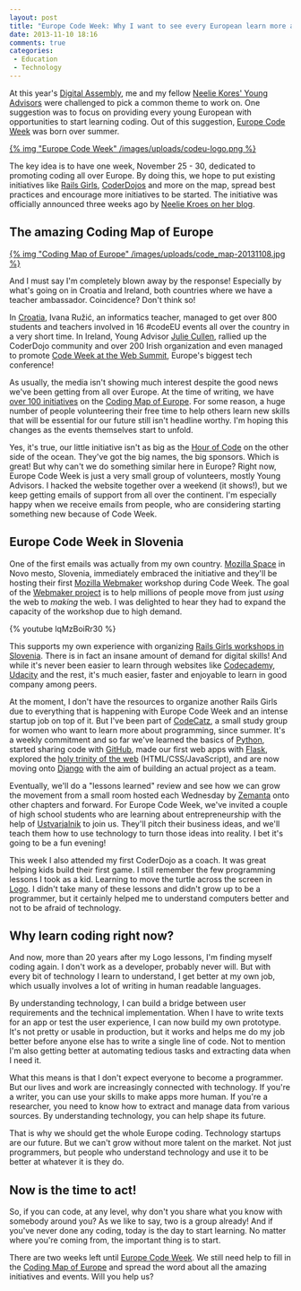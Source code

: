 ```yaml
---
layout: post
title: "Europe Code Week: Why I want to see every European learn more about how technology works"
date: 2013-11-10 18:16
comments: true
categories:
 - Education
 - Technology
---
```


At this year's [Digital Assembly](http://blog.ialja.com/2013/06/22/entering-the-digital-playing-field-as-one-european-team-da13/), me and my fellow [Neelie Kores' Young Advisors](https://ec.europa.eu/digital-agenda/en/young-advisors) were challenged to pick a common theme to work on. One suggestion was to focus on providing every young European with opportunities to start learning coding. Out of this suggestion, [Europe Code Week](http://codeweek.eu) was born over summer.

<a href="http://codeweek.eu">{% img "Europe Code Week" /images/uploads/codeu-logo.png %}</a>

The key idea is to have one week, November 25 - 30, dedicated to promoting coding all over Europe. By doing this, we hope to put existing initiatives like [Rails Girls](http://railsgirls.com), [CoderDojos](http://coderdojo.com/) and more on the map, spread best practices and encourage more initiatives to be started. The initiative was officially announced three weeks ago by [Neelie Kroes on her blog](http://ec.europa.eu/commission_2010-2014/kroes/en/content/25-30-november-europe-code-week).

## The amazing Coding Map of Europe

<a href="http://codeweek.eu/map">{% img "Coding Map of Europe" /images/uploads/code_map-20131108.jpg %}</a>

And I must say I'm completely blown away by the response! Especially by what's going on in Croatia and Ireland, both countries where we have a teacher ambassador. Coincidence? Don't think so!

In [Croatia](http://codeweek.eu/learn/croatia/), Ivana Ružić, an informatics teacher, managed to get over 800 students and teachers involved in 16 #codeEU events all over the country in a very short time. In Ireland, Young Advisor [Julie Cullen](http://www.juliecullen.com), rallied up the CoderDojo community and over 200 Irish organization and even managed to promote [Code Week at the Web Summit](http://codeweek.eu/news/2013/11/02/europe-code-week-ireland-web-summit.html), Europe's biggest tech conference!

<!-- more -->

As usually, the media isn't showing much interest despite the good news we've been getting from all over Europe. At the time of writing, we have [over 100 initiatives](http://codeweek.eu/news/2013/11/08/over-100-coding-opportunities-in-europe.html) on the [Coding Map of Europe](http://codeweek.eu/map/). For some reason, a huge number of people volunteering their free time to help others learn new skills that will be essential for our future still isn't headline worthy. I'm hoping this changes as the events themselves start to unfold.
 
Yes, it's true, our little initiative isn't as big as the [Hour of Code](http://code.org/hourofcode) on the other side of the ocean. They've got the big names, the big sponsors. Which is great! But why can't we do something similar here in Europe? Right now, Europe Code Week is just a very small group of volunteers, mostly Young Advisors. I hacked the website together over a weekend (it shows!), but we keep getting emails of support from all over the continent. I'm especially happy when we receive emails from people, who are considering starting something new because of Code Week.

## Europe Code Week in Slovenia

One of the first emails was actually from my own country. [Mozilla Space](http://www.mozilla.si) in Novo mesto, Slovenia, immediately embraced the initiative and they'll be hosting their first [Mozilla Webmaker](https://webmaker.org/en) workshop during Code Week. The goal of the [Webmaker project](https://blog.mozilla.org/blog/2012/05/22/introducing-mozilla-webmaker/) is to help millions of people move from just _using_ the web to _making_ the web. I was delighted to hear they had to expand the capacity of the workshop due to high demand.

{% youtube lqMzBoiRr30 %}

This supports my own experience with organizing [Rails Girls workshops in Slovenia](http://blog.ialja.com/2013/03/lessons-learned-from-rails-girls-and.html/). There is in fact an insane amount of demand for digital skills! And while it's never been easier to learn through websites like [Codecademy](http://www.codecademy.com/), [Udacity](https://www.udacity.com) and the rest, it's much easier, faster and enjoyable to learn in good company among peers.

At the moment, I don't have the resources to organize another Rails Girls due to everything that is happening with Europe Code Week and an intense startup job on top of it. But I've been part of [CodeCatz](https://github.com/codecatz/), a small study group for women who want to learn more about programming, since summer. It's a weekly commitment and so far we've learned the basics of [Python](http://learnpythonthehardway.org), started sharing code with [GitHub](http://try.github.io/), made our first web apps with [Flask](http://blog.miguelgrinberg.com/post/the-flask-mega-tutorial-part-i-hello-world), explored the [holy trinity of the web](http://www.codecademy.com/tracks/web) (HTML/CSS/JavaScript), and are now moving onto [Django](https://docs.djangoproject.com/en/dev/intro/tutorial01/) with the aim of building an actual project as a team.

Eventually, we'll do a "lessons learned" review and see how we can grow the movement from a small room hosted each Wednesday by [Zemanta](http://www.zemanta.com) onto other chapters and forward. For Europe Code Week, we've invited a couple of high school students who are learning about entrepreneurship with the help of [Ustvarjalnik](http://www.ustvarjalnik.org) to join us. They'll pitch their business ideas, and we'll teach them how to use technology to turn those ideas into reality. I bet it's going to be a fun evening!

This week I also attended my first CoderDojo as a coach. It was great helping kids build their first game. I still remember the few programming lessons I took as a kid. Learning to move the turtle across the screen in [Logo](http://el.media.mit.edu/logo-foundation/logo/turtle.html). I didn't take many of these lessons and didn't grow up to be a programmer, but it certainly helped me to understand computers better and not to be afraid of technology. 

## Why learn coding right now?

And now, more than 20 years after my Logo lessons, I'm finding myself coding again. I don't work as a developer, probably never will. But with every bit of technology I learn to understand, I get better at my own job, which usually involves a lot of writing in human readable languages. 

By understanding technology, I can build a bridge between user requirements and the technical implementation. When I have to write texts for an app or test the user experience, I can now build my own prototype. It's not pretty or usable in production, but it works and helps me do my job better before anyone else has to write a single line of code. Not to mention I'm also getting better at automating tedious tasks and extracting data when I need it.

What this means is that I don't expect everyone to become a programmer. But our lives and work are increasingly connected with technology. If you're a writer, you can use your skills to make apps more human. If you're a researcher, you need to know how to extract and manage data from various sources. By understanding technology, you can help shape its future.

That is why we should get the whole Europe coding. Technology startups are our future. But we can't grow without more talent on the market. Not just programmers, but people who understand technology and use it to be better at whatever it is they do.

## Now is the time to act!

So, if you can code, at any level, why don't you share what you know with somebody around you? As we like to say, two is a group already! And if you've never done any coding, today is the day to start learning. No matter where you're coming from, the important thing is to start. 

There are two weeks left until [Europe Code Week](http://codeweek.eu). We still need help to fill in the [Coding Map of Europe](http://codeweek.eu/map/) and spread the word about all the amazing initiatives and events. Will you help us? 